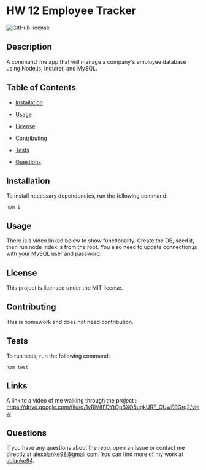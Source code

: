 # HW 12 Employee Tracker
![GitHub license](https://img.shields.io/badge/license-MIT-blue.svg)

## Description

A command line app that will manage a company's employee database using Node.js, Inquirer, and MySQL.

## Table of Contents 

* [Installation](#installation)

* [Usage](#usage)

* [License](#license)

* [Contributing](#contributing)

* [Tests](#tests)

* [Questions](#questions)

## Installation

To install necessary dependencies, run the following command:

```
npm i
```

## Usage

There is a video linked below to show functionality. Create the DB, seed it, then run node index.js from the root. You also need to update connection.js with your MySQL user and password.

## License

This project is licensed under the MIT license.
  
## Contributing

This is homework and does not need contribution.

## Tests

To run tests, run the following command:

```
npm test
```

## Links

A link to a video of me walking through the project : https://drive.google.com/file/d/1vRlVifFDYtOpBXO5ugkURF_GUwE9Grq2/view

## Questions

If you have any questions about the repo, open an issue or contact me directly at alexblanke98@gmail.com. You can find more of my work at [ablanke94](https://github.com/ablanke94/).

